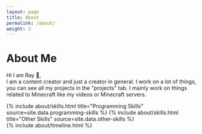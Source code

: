 ```yaml
---
layout: page
title: About
permalink: /about/
weight: 3
---
```


# **About Me**

Hi I am Ray :wave:,<br>
I am a content creator and just a creator in general. I work on a lot of things, you can see all my projects in the "projects" tab.
I mainly work on things related to Minecraft like my videos or Minecraft servers.

<div class="row">
{% include about/skills.html title="Programming Skills" source=site.data.programming-skills %}
{% include about/skills.html title="Other Skills" source=site.data.other-skills %}
</div>

<div class="row">
{% include about/timeline.html %}
</div>
